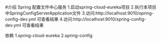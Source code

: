 #介绍
Spring 配置文件中心服务
1.启动spring-cloud-eureka项目
2.执行本项目中SpringConfigServerApplication文件
3.访问:http://localhost:9010/spring-config-dev.yml 可查看结果
4.访问:http://localhost:9010/spring-config-dev.yml 可查看结果

依赖
1.spring-cloud-eureka
2.spring-config
